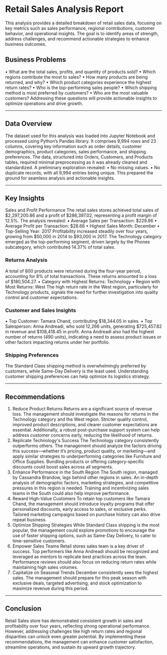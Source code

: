 # Retail Sales Analysis Report
This analysis provides a detailed breakdown of retail sales data, focusing on key metrics such as sales performance, regional contributions, customer behavior, and operational insights. The goal is to identify areas of strength, address challenges, and recommend actionable strategies to enhance business outcomes.
## Business Problems
•	What are the total sales, profits, and quantity of products sold?
•	Which regions contribute the most to sales?
•	How many products are being returned, and why?
•	Which product categories experience the highest return rates?
•	Who is the top-performing sales people?
•	Which shipping method is most preferred by customers?
•	Who are the most valuable customers?
Addressing these questions will provide actionable insights to optimize operations and drive growth.
________________________________________
## Data Overview
The dataset used for this analysis was loaded into Jupyter Notebook and processed using Python’s Pandas library. It comprises 9,994 rows and 23 columns, covering key information such as order details, customer demographics, product categories, sales performance, and shipping preferences.
The data, structured into Orders, Customers, and Products tables, required minimal preprocessing as it was already cleaned and standardized. A preliminary exploration revealed:
•	No missing values.
•	No duplicate records, with all 9,994 entries being unique.
This prepared the ground for seamless analysis and actionable insights.
________________________________________
## Key Insights
Sales and Profit Performance
The retail sales stores achieved total sales of $2,297,200.86 and a profit of $286,397.02, representing a profit margin of 12.5%. The analysis revealed:
•	Average Sales per Transaction: $229.86
•	Average Profit per Transaction: $28.66
•	Highest Sales Month: December
•	Top-Selling Year: 2017
Profitability increased steadily over four years, growing from $50,000 in 2014 to $93,000 in 2017. The Technology category emerged as the top-performing segment, driven largely by the Phones subcategory, which contributed 14.37% of total sales.
### Returns Analysis
A total of 800 products were returned during the four-year period, accounting for 8% of total transactions. These returns amounted to a loss of $180,504.27.
•	Category with Highest Returns: Technology
•	Region with Most Returns: West
The high return rate in the West region, particularly for Technology products, signals the need for further investigation into quality control and customer expectations.
### Customer and Sales Insights
•	Top Customer: Tamara Chand, contributing $18,344.05 in sales.
•	Top Salesperson: Anna Andreadi, who sold 12,266 units, generating $725,457.82 in revenue and $108,418.45 in profit.
Anna Andreadi also had the highest number of returns (490 units), indicating a need to assess product issues or other factors impacting returns under her portfolio.
### Shipping Preferences
The Standard Class shipping method is overwhelmingly preferred by customers, while Same-Day Delivery is the least used. Understanding customer shipping preferences can help optimize its logistics strategy.
________________________________________
## Recommendations
1. Reduce Product Returns
Returns are a significant source of revenue loss. The management should investigate the reasons for returns in the Technology category and the West region. Stricter quality control, improved product descriptions, and clearer customer expectations are essential. Additionally, a robust post-purchase support system can help address customer concerns early, reducing the likelihood of returns.
2. Replicate Technology's Success
The Technology category consistently outperforms others. The management should analyze the factors driving this success—whether it’s pricing, product quality, or marketing—and apply similar strategies to underperforming categories like Furniture and Office Supplies. Bundling products or offering category-specific discounts could boost sales across all segments.
3. Enhance Performance in the South Region
The South region, managed by Cassandra Brandow, lags behind other regions in sales. An in-depth analysis of demographic factors, marketing strategies, and competitive pressures in this region is needed. Training and incentivizing sales teams in the South could also help improve performance.
4. Reward High-Value Customers
To retain top customers like Tamara Chand, the management should introduce loyalty programs that offer personalized discounts, early access to sales, or exclusive perks. Tailored marketing campaigns based on purchase history can also drive repeat business.
5. Optimize Shipping Strategies
While Standard Class shipping is the most popular, the management could explore promotions to encourage the use of faster shipping options, such as Same-Day Delivery, to cater to time-sensitive customers.
6. Empower Sales Teams
Retail stores sales team is a key driver of success. Top performers like Anna Andreadi should be recognized and leveraged as mentors to replicate best practices across the team. Performance reviews should also focus on reducing return rates while maintaining high sales volumes.
7. Capitalize on Seasonal Trends
December consistently sees the highest sales. The management should prepare for this peak season with exclusive deals, targeted advertising, and stock optimization to maximize revenue during this period.
________________________________________
## Conclusion
Retail Sales store has demonstrated consistent growth in sales and profitability over four years, reflecting strong operational performance. However, addressing challenges like high return rates and regional disparities can unlock even greater potential. By implementing these recommendations, the management can enhance customer satisfaction, streamline operations, and sustain its upward growth trajectory.
